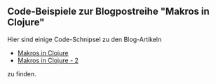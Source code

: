 ## Code-Beispiele zur Blogpostreihe "Makros in Clojure"

Hier sind einige Code-Schnipsel zu den Blog-Artikeln

- [Makros in Clojure](https://funktionale-programmierung.de/2019/01/30/clojure-macros.html)
- [Makros in Clojure - 2](https://funktionale-programmierung.de/2019/09/17/clojure-macros-2.html)

zu finden.
